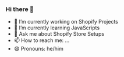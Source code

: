 ### Hi there 👋


- 🔭 I’m currently working on Shopify Projects
- 🌱 I’m currently learning JavaScripts
- 💬 Ask me about Shopify Store Setups
- 📫 How to reach me: ...
- 😄 Pronouns: he/him


